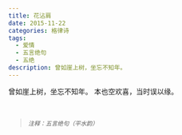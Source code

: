 ```yaml
---
title: 花沾肩
date: 2015-11-22
categories: 格律诗
tags:
  - 爱情
  - 五言绝句
  - 五绝
description: 曾如崖上树，坐忘不知年。
---
```


曾如崖上树，坐忘不知年。
本也空欢喜，当时误以缘。

<br/>
<blockquote>
<p><small><i>注释：五言绝句（平水韵）</i></small></p>
</blockquote>